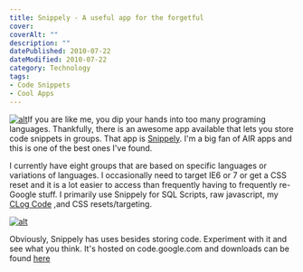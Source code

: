 ```yaml
---
title: Snippely - A useful app for the forgetful
cover: 
coverAlt: ""
description: ""
datePublished: 2010-07-22  
dateModified: 2010-07-22 
category: Technology 
tags:
- Code Snippets
- Cool Apps
---
```


[![alt](http://blog.worthyd.com/wp-content/uploads/2010/07/snippely-150x150.png)](http://blog.worthyd.com/wp-content/uploads/2010/07/snippely.png)If you are like me, you dip your hands into too many programing languages.  Thankfully, there is an awesome app available that lets you store code snippets in groups.  That app is [Snippely](http://code.google.com/p/snippely/).  I'm a big fan of AIR apps and this is one of the best ones I've found.
<!-- more -->
I currently have eight groups that are based on specific languages or variations of languages. I occasionally need to target IE6 or 7 or get a CSS reset and it is a lot easier to access than frequently having to frequently re-Google stuff.  I primarily use Snippely for SQL Scripts, raw javascript, my [CLog Code](http://worthyd.com/techblog/index.php/2010/07/the-console/) ,and CSS resets/targeting.

[![alt](http://blog.worthyd.com/wp-content/uploads/2010/07/SnippelyScreen-300x170.jpg)](http://blog.worthyd.com/wp-content/uploads/2010/07/SnippelyScreen.jpg)

Obviously, Snippely has uses besides storing code. Experiment with it and see what you think.  It's hosted on code.google.com and downloads can be found [here](http://code.google.com/p/snippely/downloads/list)
